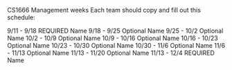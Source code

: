 CS1666 Management weeks
Each team should copy and fill out this schedule:

9/11 - 9/18
REQUIRED Name
9/18 - 9/25
Optional Name
9/25 - 10/2
Optional Name
10/2 - 10/9
Optional Name
10/9 - 10/16
Optional Name
10/16 - 10/23
Optional Name
10/23 - 10/30
Optional Name
10/30 - 11/6
Optional Name
11/6 - 11/13
Optional Name
11/13 - 11/20
Optional Name
11/13 - 12/4
REQUIRED Name